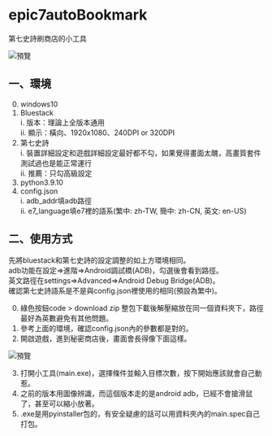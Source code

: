 # epic7autoBookmark

第七史詩刷商店的小工具  
  
![預覽](https://i.imgur.com/eMp5tMV.png)

## 一、環境
0. windows10 
1. Bluestack  
i. 版本：理論上全版本通用  
ii. 顯示：橫向、1920x1080、240DPI or 320DPI  
2. 第七史詩  
i. 裝置詳細設定和遊戲詳細設定最好都不勾，如果覺得畫面太醜，高畫質套件測試過也是能正常運行  
ii. 推薦：只勾高級設定  
3. python3.9.10  
4. config.json  
i. adb_addr填adb路徑  
ii. e7_language填e7裡的語系(繁中: zh-TW, 簡中: zh-CN, 英文: en-US)
  
## 二、使用方式
先將bluestack和第七史詩的設定調整的如上方環境相同。  
adb功能在設定=>進階=>Android調試橋(ADB)，勾選後會看到路徑。  
英文路徑在settings=>Advanced=>Android Debug Bridge(ADB)。  
確認第七史詩語系是不是與config.json裡使用的相同(預設為繁中)。
  
0. 綠色按鈕code > download zip 整包下載後解壓縮放在同一個資料夾下，路徑最好為英數避免有其他問題。
1. 參考上面的環境，確認config.json內的參數都是對的。
2. 開啟遊戲，進到秘密商店後，畫面會長得像下面這樣。  
  
![預覽](https://i.imgur.com/KxeSpWM.png)  

3. 打開小工具(main.exe)，選擇條件並輸入目標次數，按下開始應該就會自己動惹。  
4. 之前的版本用圖像辨識，而這個版本走的是android adb，已經不會搶滑鼠了，甚至可以縮小放著。  
5. .exe是用pyinstaller包的，有安全疑慮的話可以用資料夾內的main.spec自己打包。  
